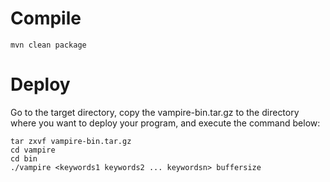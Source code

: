 # Compile

```
mvn clean package
```


# Deploy

Go to the target directory, copy the vampire-bin.tar.gz to the directory 
where you want to deploy your program, and execute the command below:

```
tar zxvf vampire-bin.tar.gz
cd vampire
cd bin
./vampire <keywords1 keywords2 ... keywordsn> buffersize
```

